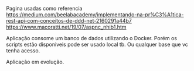 Pagina usadas como referencia
https://medium.com/beelabacademy/implementando-na-pr%C3%A1tica-rest-api-com-conceitos-de-ddd-net-2160291a44b7
https://www.macoratti.net/19/07/aspnc_nhib1.htm

Aplicação consome um banco de dados utilizando o Docker. Porém os scripts estão disponiveis pode ser usado local tb. Ou qualquer base que vc tenha acesso.

Aplicação em evolução.
